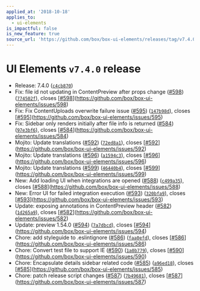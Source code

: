 ```yaml
---
applied_at: '2018-10-18'
applies_to:
  - ui-elements
is_impactful: false
is_new_feature: true
source_url: 'https://github.com/box/box-ui-elements/releases/tag/v7.4.0'
---
```


# UI Elements `v7.4.0` release


* Release: 7.4.0 ([`c4cb870`](https://github.com/box/box-ui-elements/commit[`c4cb870`](https://github.com/box/box-ui-elements/commit/c4cb870)))
* Fix: file id not updating in ContentPreview after props change ([#598](https://github.com/box/box-ui-elements/pull/598)) ([`774502f`](https://github.com/box/box-ui-elements/commit[`774502f`](https://github.com/box/box-ui-elements/commit/774502f))), closes [[#598](https://github.com/box/box-ui-elements/pull/598)](https://github.com/box/box-ui-elements/issues/598)
* Fix: Fix ContentUploads overwrite failure issue ([#595](https://github.com/box/box-ui-elements/pull/595)) ([`147b98d`](https://github.com/box/box-ui-elements/commit[`147b98d`](https://github.com/box/box-ui-elements/commit/147b98d))), closes [[#595](https://github.com/box/box-ui-elements/pull/595)](https://github.com/box/box-ui-elements/issues/595)
* Fix: Sidebar only renders initially after file info is returned ([#584](https://github.com/box/box-ui-elements/pull/584)) ([`97e3bf6`](https://github.com/box/box-ui-elements/commit[`97e3bf6`](https://github.com/box/box-ui-elements/commit/97e3bf6))), closes [[#584](https://github.com/box/box-ui-elements/pull/584)](https://github.com/box/box-ui-elements/issues/584)
* Mojito: Update translations ([#592](https://github.com/box/box-ui-elements/pull/592)) ([`72ed8a1`](https://github.com/box/box-ui-elements/commit[`72ed8a1`](https://github.com/box/box-ui-elements/commit/72ed8a1))), closes [[#592](https://github.com/box/box-ui-elements/pull/592)](https://github.com/box/box-ui-elements/issues/592)
* Mojito: Update translations ([#596](https://github.com/box/box-ui-elements/pull/596)) ([`a1594c3`](https://github.com/box/box-ui-elements/commit[`a1594c3`](https://github.com/box/box-ui-elements/commit/a1594c3))), closes [[#596](https://github.com/box/box-ui-elements/pull/596)](https://github.com/box/box-ui-elements/issues/596)
* Mojito: Update translations ([#599](https://github.com/box/box-ui-elements/pull/599)) ([`46440b4`](https://github.com/box/box-ui-elements/commit[`46440b4`](https://github.com/box/box-ui-elements/commit/46440b4))), closes [[#599](https://github.com/box/box-ui-elements/pull/599)](https://github.com/box/box-ui-elements/issues/599)
* New: Add loading UI when integrations are opened ([#588](https://github.com/box/box-ui-elements/pull/588)) ([`c499a35`](https://github.com/box/box-ui-elements/commit[`c499a35`](https://github.com/box/box-ui-elements/commit/c499a35))), closes [[#588](https://github.com/box/box-ui-elements/pull/588)](https://github.com/box/box-ui-elements/issues/588)
* New: Error UI for failed integration execution ([#593](https://github.com/box/box-ui-elements/pull/593)) ([`320bfa9`](https://github.com/box/box-ui-elements/commit[`320bfa9`](https://github.com/box/box-ui-elements/commit/320bfa9))), closes [[#593](https://github.com/box/box-ui-elements/pull/593)](https://github.com/box/box-ui-elements/issues/593)
* Update: exposing annotations in ContentPreview header ([#582](https://github.com/box/box-ui-elements/pull/582)) ([`1d265a9`](https://github.com/box/box-ui-elements/commit[`1d265a9`](https://github.com/box/box-ui-elements/commit/1d265a9))), closes [[#582](https://github.com/box/box-ui-elements/pull/582)](https://github.com/box/box-ui-elements/issues/582)
* Update: preview 1.54.0 ([#594](https://github.com/box/box-ui-elements/pull/594)) ([`7a7dbcd`](https://github.com/box/box-ui-elements/commit[`7a7dbcd`](https://github.com/box/box-ui-elements/commit/7a7dbcd))), closes [[#594](https://github.com/box/box-ui-elements/pull/594)](https://github.com/box/box-ui-elements/issues/594)
* Chore: add styleguide to .eslintignore ([#586](https://github.com/box/box-ui-elements/pull/586)) ([`faa0efd`](https://github.com/box/box-ui-elements/commit[`faa0efd`](https://github.com/box/box-ui-elements/commit/faa0efd))), closes [[#586](https://github.com/box/box-ui-elements/pull/586)](https://github.com/box/box-ui-elements/issues/586)
* Chore: Convert test file to support IE ([#590](https://github.com/box/box-ui-elements/pull/590)) ([`1a0b779`](https://github.com/box/box-ui-elements/commit[`1a0b779`](https://github.com/box/box-ui-elements/commit/1a0b779))), closes [[#590](https://github.com/box/box-ui-elements/pull/590)](https://github.com/box/box-ui-elements/issues/590)
* Chore: Encapsulate details sidebar related code ([#585](https://github.com/box/box-ui-elements/pull/585)) ([`a96ed18`](https://github.com/box/box-ui-elements/commit[`a96ed18`](https://github.com/box/box-ui-elements/commit/a96ed18))), closes [[#585](https://github.com/box/box-ui-elements/pull/585)](https://github.com/box/box-ui-elements/issues/585)
* Chore: patch release script changes ([#587](https://github.com/box/box-ui-elements/pull/587)) ([`7b49681`](https://github.com/box/box-ui-elements/commit[`7b49681`](https://github.com/box/box-ui-elements/commit/7b49681))), closes [[#587](https://github.com/box/box-ui-elements/pull/587)](https://github.com/box/box-ui-elements/issues/587)



